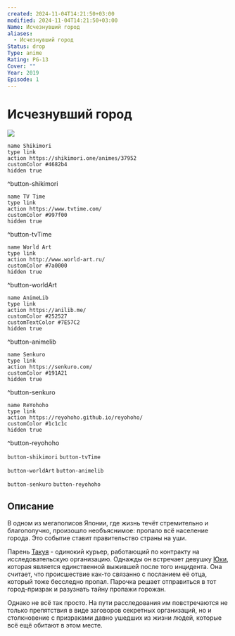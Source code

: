 ```yaml
---
created: 2024-11-04T14:21:50+03:00
modified: 2024-11-04T14:21:50+03:00
Name: Исчезнувший город
aliases:
  - Исчезнувший город
Status: drop
Type: anime
Rating: PG-13
Cover: ""
Year: 2019
Episode: 1
---
```


# Исчезнувший город

![](https://nyaa.shikimori.one/uploads/poster/animes/37952/301ffc6258b2c83db3973941f0a555c5.jpeg)

```button
name Shikimori
type link
action https://shikimori.one/animes/37952
customColor #4682b4
hidden true
```
^button-shikimori

```button
name TV Time
type link
action https://www.tvtime.com/
customColor #997f00
hidden true
```
^button-tvTime

```button
name World Art
type link
action http://www.world-art.ru/
customColor #7a0000
hidden true
```
^button-worldArt

```button
name AnimeLib
type link
action https://anilib.me/
customColor #252527
customTextColor #7E57C2
hidden true
```
^button-animelib

```button
name Senkuro
type link
action https://senkuro.com/
customColor #191A21
hidden true
```
^button-senkuro

```button
name ReYohoho
type link
action https://reyohoho.github.io/reyohoho/
customColor #1c1c1c
hidden true
```
^button-reyohoho

`button-shikimori` `button-tvTime`

`button-worldArt` `button-animelib`

`button-senkuro` `button-reyohoho`

## Описание

В одном из мегаполисов Японии, где жизнь течёт стремительно и благополучно, произошло необъяснимое: пропало всё население города. Это событие ставит правительство страны на уши.

Парень [Такуя](https://shikimori.one/characters/162525-takuya) - одинокий курьер, работающий по контракту на исследовательскую организацию. Однажды он встречает девушку [Юки](https://shikimori.one/characters/162527-yuki), которая является единственной выжившей после того инцидента. Она считает, что происшествие как-то связанно с посланием её отца, который тоже бесследно пропал. Парочка решает отправиться в тот город-призрак и разузнать тайну пропажи горожан.

Однако не всё так просто. На пути расследования им повстречаются не только препятствия в виде заговоров секретных организаций, но и столкновение с призраками давно ушедших из жизни людей, которые всё ещё обитают в этом месте.
